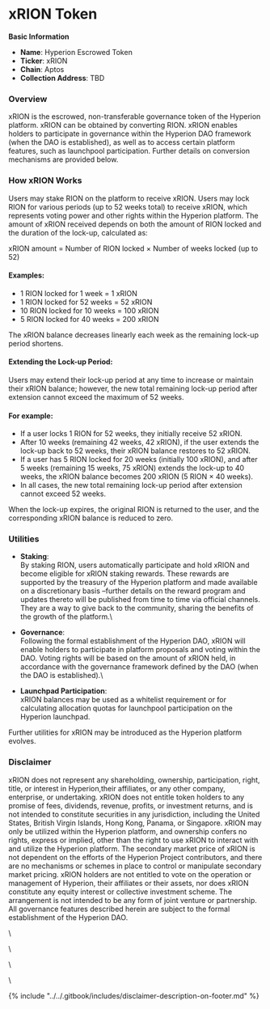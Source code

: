 # xRION Token

**Basic Information**

* **Name**: Hyperion Escrowed Token
* **Ticker**: xRION
* **Chain**: Aptos
* **Collection Address**: TBD



### Overview

xRION is the escrowed, non-transferable governance token of the Hyperion platform. xRION can be obtained by converting RION. xRION enables holders to participate in governance within the Hyperion DAO framework (when the DAO is established), as well as to access certain platform features, such as launchpool participation. Further details on conversion mechanisms are provided below.



### How xRION Works

Users may stake RION on the platform to receive xRION. Users may lock RION for various periods (up to 52 weeks total) to receive xRION, which represents voting power and other rights within the Hyperion platform. The amount of xRION received depends on both the amount of RION locked and the duration of the lock-up, calculated as:

xRION amount = Number of RION locked × Number of weeks locked (up to 52)



#### Examples:

* 1 RION locked for 1 week = 1 xRION
* 1 RION locked for 52 weeks = 52 xRION
* 10 RION locked for 10 weeks = 100 xRION
* 5 RION locked for 40 weeks = 200 xRION

The xRION balance decreases linearly each week as the remaining lock-up period shortens.



#### Extending the Lock-up Period:

Users may extend their lock-up period at any time to increase or maintain their xRION balance; however, the new total remaining lock-up period after extension cannot exceed the maximum of 52 weeks.

#### For example:

* If a user locks 1 RION for 52 weeks, they initially receive 52 xRION.
* After 10 weeks (remaining 42 weeks, 42 xRION), if the user extends the lock-up back to 52 weeks, their xRION balance restores to 52 xRION.
* If a user has 5 RION locked for 20 weeks (initially 100 xRION), and after 5 weeks (remaining 15 weeks, 75 xRION) extends the lock-up to 40 weeks, the xRION balance becomes 200 xRION (5 RION × 40 weeks).
* In all cases, the new total remaining lock-up period after extension cannot exceed 52 weeks.

When the lock-up expires, the original RION is returned to the user, and the corresponding xRION balance is reduced to zero.



### Utilities

* **Staking**:\
  By staking RION, users automatically participate and hold xRION and become eligible for xRION staking rewards. These rewards are supported by the treasury of the Hyperion platform and made available on a discretionary basis –further details on the reward program and updates thereto will be published from time to time via official channels. They are a way to give back to the community, sharing the benefits of the growth of the platform.\

* **Governance**:\
  Following the formal establishment of the Hyperion DAO, xRION will enable holders to participate in platform proposals and voting within the DAO. Voting rights will be based on the amount of xRION held, in accordance with the governance framework defined by the DAO (when the DAO is established).\

* **Launchpad Participation**:\
  xRION balances may be used as a whitelist requirement or for calculating allocation quotas for launchpool participation on the Hyperion launchpad.

Further utilities for xRION may be introduced as the Hyperion platform evolves.



### Disclaimer

xRION does not represent any shareholding, ownership, participation, right, title, or interest in Hyperion,their affiliates, or any other company, enterprise, or undertaking. xRION does not entitle token holders to any promise of fees, dividends, revenue, profits, or investment returns, and is not intended to constitute securities in any jurisdiction, including the United States, British Virgin Islands, Hong Kong, Panama, or Singapore. xRION may only be utilized within the Hyperion platform, and ownership confers no rights, express or implied, other than the right to use xRION to interact with and utilize the Hyperion platform. The secondary market price of xRION is not dependent on the efforts of the Hyperion Project contributors, and there are no mechanisms or schemes in place to control or manipulate secondary market pricing. xRION holders are not entitled to vote on the operation or management of Hyperion, their affiliates or their assets, nor does xRION constitute any equity interest or collective investment scheme. The arrangement is not intended to be any form of joint venture or partnership. All governance features described herein are subject to the formal establishment of the Hyperion DAO.

\


\




\




\




























{% include "../../.gitbook/includes/disclaimer-description-on-footer.md" %}
